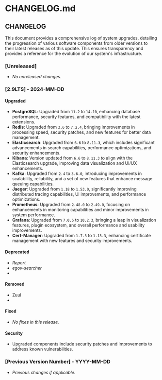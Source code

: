 # CHANGELOG.md

## CHANGELOG

This document provides a comprehensive log of system upgrades, detailing the progression of various software components from older versions to their latest releases as of this update. This ensures transparency and provides a reference for the evolution of our system's infrastructure.

### \[Unreleased]

* _No unreleased changes._

### \[2.9LTS] - 2024-MM-DD

#### Upgraded

* **PostgreSQL**: Upgraded from `11.2` to `14.10`, enhancing database performance, security features, and compatibility with the latest extensions.
* **Redis**: Upgraded from `3.6` to `7.2.4`, bringing improvements in processing speed, security patches, and new features for better data management.
* **Elasticsearch**: Upgraded from `6.6` to `8.11.3`, which includes significant advancements in search capabilities, performance optimizations, and security enhancements.
* **Kibana**: Version updated from `6.6` to `8.11.3` to align with the Elasticsearch upgrade, improving data visualization and UI/UX enhancements.
* **Kafka**: Upgraded from `2.4` to `3.6.0`, introducing improvements in scalability, reliability, and a set of new features that enhance message queuing capabilities.
* **Jaeger**: Upgraded from `1.18` to `1.53.0`, significantly improving distributed tracing capabilities, UI improvements, and performance optimizations.
* **Prometheus**: Upgraded from `2.48.0` to `2.49.0`, focusing on enhancements in monitoring capabilities and minor improvements in system performance.
* **Grafana**: Upgraded from `7.0.5` to `10.2.3`, bringing a leap in visualization features, plugin ecosystem, and overall performance and usability improvements.
* **Cert-Manager**: Upgraded from `1.7.3` to `1.13.3`, enhancing certificate management with new features and security improvements.

#### Deprecated

* _Report_
* _egov-searcher_
*

#### Removed

* Zuul
*

#### Fixed

* _No fixes in this release._

#### Security

* Upgraded components include security patches and improvements to address known vulnerabilities.

### \[Previous Version Number] - YYYY-MM-DD

* _Previous changes if applicable._
